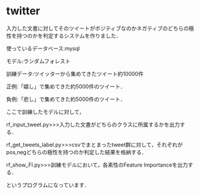 # twitter

入力した文書に対してそのツイートがポジティブなのかネガティブのどちらの極性を持つのかを判定するシステムを作りました．

使っているデータベース:mysql

モデル:ランダムフォレスト

訓練データ:ツイッターから集めてきたツイート約10000件

正例:「嬉し」で集めてきた約5000件のツイート．

負例:「悲し」で集めてきた約5000件のツイート．

ここで訓練したモデルに対して，

rf_input_tweet.py>>>入力した文書がどちらのクラスに所属するかを出力する．

rf_get_tweets_label.py>>>csvでまとまったtweet群に対して，それぞれがpos,negどちらの極性を持つのか判定した結果を格納する．

rf_show_FI.py>>>訓練モデルにおいて，各素性のFeature Importanceを出力する．

というプログラムになっています．
